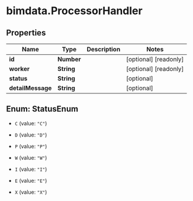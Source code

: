 # bimdata.ProcessorHandler

## Properties

Name | Type | Description | Notes
------------ | ------------- | ------------- | -------------
**id** | **Number** |  | [optional] [readonly] 
**worker** | **String** |  | [optional] [readonly] 
**status** | **String** |  | [optional] 
**detailMessage** | **String** |  | [optional] 



## Enum: StatusEnum


* `C` (value: `"C"`)

* `D` (value: `"D"`)

* `P` (value: `"P"`)

* `W` (value: `"W"`)

* `I` (value: `"I"`)

* `E` (value: `"E"`)

* `X` (value: `"X"`)




